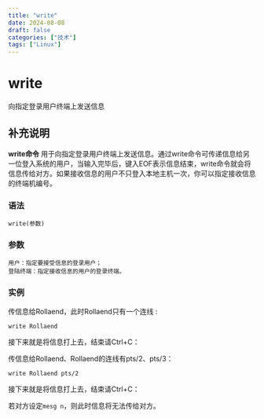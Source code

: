 ```yaml
---
title: "write"
date: 2024-08-08
draft: false
categories: ["技术"]
tags: ["Linux"]
---
```

write
===

向指定登录用户终端上发送信息

## 补充说明

**write命令** 用于向指定登录用户终端上发送信息。通过write命令可传递信息给另一位登入系统的用户，当输入完毕后，键入EOF表示信息结束，write命令就会将信息传给对方。如果接收信息的用户不只登入本地主机一次，你可以指定接收信息的终端机编号。

###  语法

```shell
write(参数)
```

###  参数

```shell
用户：指定要接受信息的登录用户；
登陆终端：指定接收信息的用户的登录终端。
```

###  实例

传信息给Rollaend，此时Rollaend只有一个连线 : 

```shell
write Rollaend
```

接下来就是将信息打上去，结束请Ctrl+C：

传信息给Rollaend、Rollaend的连线有pts/2、pts/3：

```shell
write Rollaend pts/2
```

接下来就是将信息打上去，结束请Ctrl+C：

若对方设定`mesg n`，则此时信息将无法传给对方。


